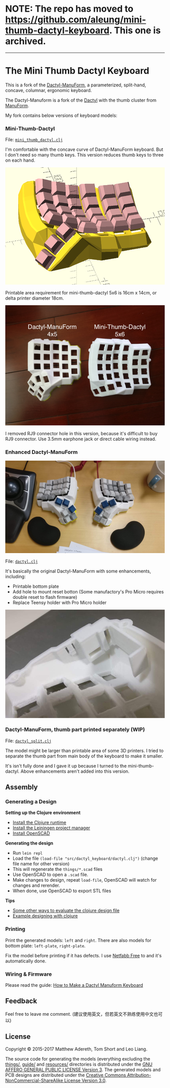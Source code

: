 # NOTE: The repo has moved to https://github.com/aleung/mini-thumb-dactyl-keyboard. This one is archived.

---

# The Mini Thumb Dactyl Keyboard
This is a fork of the [Dactyl-ManuForm](https://github.com/tshort/dactyl-keyboard), a parameterized, split-hand, concave, columnar, ergonomic keyboard.

The Dactyl-Manuform is a fork of the [Dactyl](https://github.com/adereth/dactyl-keyboard) with the thumb cluster from [ManuForm](https://github.com/jeffgran/ManuForm).

My fork contains below versions of keyboard models:

### Mini-Thumb-Dactyl

File: [`mini_thumb_dactyl.clj`](src/dactyl_keyboard/mini_thumb_dactyl.clj)

I'm comfortable with the concave curve of Dactyl-ManuForm keyboard. But I don't need so many thumb keys. This version reduces thumb keys to three on each hand.

![](resources/model.png)

Printable area requirement for mini-thumb-dactyl 5x6 is 16cm x 14cm, or delta printer diameter 18cm.

![](resources/compare.jpg)

I removed RJ9 connector hole in this version, because it's difficult to buy RJ9 connector. Use 3.5mm earphone jack or direct cable wiring instead.

### Enhanced Dactyl-ManuForm

![](guide/dactyl-manuform.jpg)

File: [`dactyl.clj`](src/dactyl_keyboard/dactyl.clj)

It's basically the original Dactyl-ManuForm with some enhancements, including:

- Printable bottom plate
- Add hole to mount reset botton (Some manufactory's Pro Micro requires double reset to flash firmware)
- Replace Teensy holder with Pro Micro holder

![](resources/holder.jpg)

### Dactyl-ManuForm, thumb part printed separately (WIP)

File: [`dactyl_split.clj`](src/dactyl_keyboard/dactyl_split.clj)

The model might be larger than printable area of some 3D printers. I tried to separate the thumb part from main body of the keyboard to make it smaller.

It's isn't fully done and I gave it up because I turned to the mini-thumb-dactyl. Above enhancements aren't added into this version.

## Assembly

### Generating a Design

**Setting up the Clojure environment**
* [Install the Clojure runtime](https://clojure.org)
* [Install the Leiningen project manager](http://leiningen.org/)
* [Install OpenSCAD](http://www.openscad.org/)

**Generating the design**
* Run `lein repl`
* Load the file `(load-file "src/dactyl_keyboard/dactyl.clj")` (change file name for other version)
* This will regenerate the `things/*.scad` files
* Use OpenSCAD to open a `.scad` file.
* Make changes to design, repeat `load-file`, OpenSCAD will watch for changes and rerender.
* When done, use OpenSCAD to export STL files

**Tips**
* [Some other ways to evaluate the clojure design file](http://stackoverflow.com/a/28213489)
* [Example designing with clojure](http://adereth.github.io/blog/2014/04/09/3d-printing-with-clojure/)


### Printing
Print the generated models: `left` and `right`. There are also models for bottom plate: `left-plate`, `right-plate`.

Fix the model before printing if it has defects. I use [Netfabb Free](https://github.com/3DprintFIT/netfabb-basic-download) to and it's automatically done.

### Wiring & Firmware

Please read the guide: [How to Make a Dactyl Manuform Keyboard](./guide/index.md)

## Feedback

Feel free to leave me comment. (建议使用英文，但若英文不熟练使用中文也可以)

## License

Copyright © 2015-2017 Matthew Adereth, Tom Short and Leo Liang.

The source code for generating the models (everything excluding the [things/](things/), [guide/](guide/) and [resources/](resources/) directories is distributed under the [GNU AFFERO GENERAL PUBLIC LICENSE Version 3](LICENSE).  The generated models and PCB designs are distributed under the [Creative Commons Attribution-NonCommercial-ShareAlike License Version 3.0](LICENSE-models).

